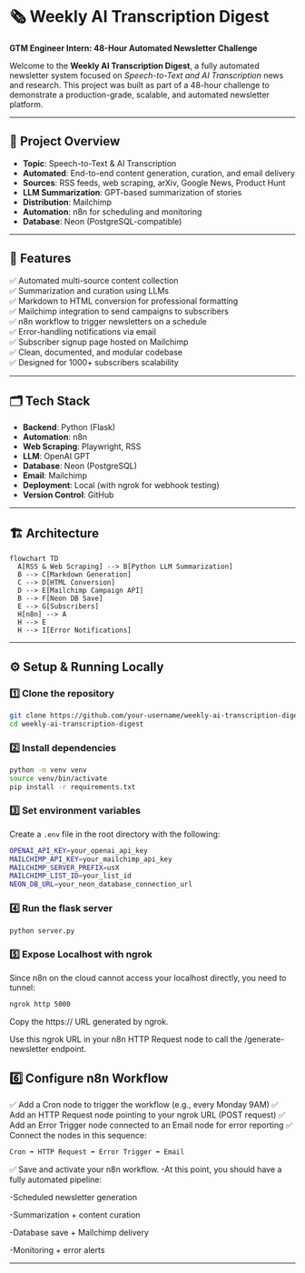 # 🗞️ Weekly AI Transcription Digest

**GTM Engineer Intern: 48-Hour Automated Newsletter Challenge**

Welcome to the **Weekly AI Transcription Digest**, a fully automated newsletter system focused on *Speech-to-Text and AI Transcription* news and research. This project was built as part of a 48-hour challenge to demonstrate a production-grade, scalable, and automated newsletter platform.

---

## 📌 Project Overview

- **Topic**: Speech-to-Text & AI Transcription  
- **Automated**: End-to-end content generation, curation, and email delivery  
- **Sources**: RSS feeds, web scraping, arXiv, Google News, Product Hunt  
- **LLM Summarization**: GPT-based summarization of stories  
- **Distribution**: Mailchimp  
- **Automation**: n8n for scheduling and monitoring  
- **Database**: Neon (PostgreSQL-compatible)  

---

## 🚀 Features

✅ Automated multi-source content collection  
✅ Summarization and curation using LLMs  
✅ Markdown to HTML conversion for professional formatting  
✅ Mailchimp integration to send campaigns to subscribers  
✅ n8n workflow to trigger newsletters on a schedule  
✅ Error-handling notifications via email  
✅ Subscriber signup page hosted on Mailchimp  
✅ Clean, documented, and modular codebase  
✅ Designed for 1000+ subscribers scalability  

---

## 🗂️ Tech Stack

- **Backend**: Python (Flask)  
- **Automation**: n8n  
- **Web Scraping**: Playwright, RSS  
- **LLM**: OpenAI GPT  
- **Database**: Neon (PostgreSQL)  
- **Email**: Mailchimp  
- **Deployment**: Local (with ngrok for webhook testing)  
- **Version Control**: GitHub  

---

## 🏗️ Architecture

```mermaid
flowchart TD
  A[RSS & Web Scraping] --> B[Python LLM Summarization]
  B --> C[Markdown Generation]
  C --> D[HTML Conversion]
  D --> E[Mailchimp Campaign API]
  B --> F[Neon DB Save]
  E --> G[Subscribers]
  H[n8n] --> A
  H --> E
  H --> I[Error Notifications]
```
---
## ⚙️ Setup & Running Locally

### 1️⃣ Clone the repository

```bash
git clone https://github.com/your-username/weekly-ai-transcription-digest.git
cd weekly-ai-transcription-digest
```
### 2️⃣ Install dependencies
```bash
python -m venv venv
source venv/bin/activate
pip install -r requirements.txt
```
### 3️⃣ Set environment variables

Create a `.env` file in the root directory with the following:

```bash
OPENAI_API_KEY=your_openai_api_key
MAILCHIMP_API_KEY=your_mailchimp_api_key
MAILCHIMP_SERVER_PREFIX=usX
MAILCHIMP_LIST_ID=your_list_id
NEON_DB_URL=your_neon_database_connection_url
```
### 4️⃣ Run the flask server
```bash
python server.py
```
### 5️⃣ Expose Localhost with ngrok

Since n8n on the cloud cannot access your localhost directly, you need to tunnel:

```bash
ngrok http 5000
```
Copy the https:// URL generated by ngrok.

Use this ngrok URL in your n8n HTTP Request node to call the /generate-newsletter endpoint.

## 6️⃣ Configure n8n Workflow
✅ Add a Cron node to trigger the workflow (e.g., every Monday 9AM)
✅ Add an HTTP Request node pointing to your ngrok URL (POST request)
✅ Add an Error Trigger node connected to an Email node for error reporting
✅ Connect the nodes in this sequence:

```bash
Cron ➡️ HTTP Request ➡️ Error Trigger ➡️ Email
```
✅ Save and activate your n8n workflow.
-At this point, you should have a fully automated pipeline:

-Scheduled newsletter generation

-Summarization + content curation

-Database save + Mailchimp delivery

-Monitoring + error alerts

---









